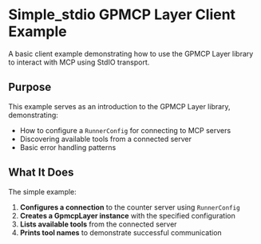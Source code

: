 # Simple_stdio GPMCP Layer Client Example

A basic client example demonstrating how to use the GPMCP Layer library to interact with MCP using StdIO transport.

## Purpose

This example serves as an introduction to the GPMCP Layer library, demonstrating:

- How to configure a `RunnerConfig` for connecting to MCP servers
- Discovering available tools from a connected server
- Basic error handling patterns

## What It Does

The simple example:

1. **Configures a connection** to the counter server using `RunnerConfig`
2. **Creates a GpmcpLayer instance** with the specified configuration
3. **Lists available tools** from the connected server
4. **Prints tool names** to demonstrate successful communication
